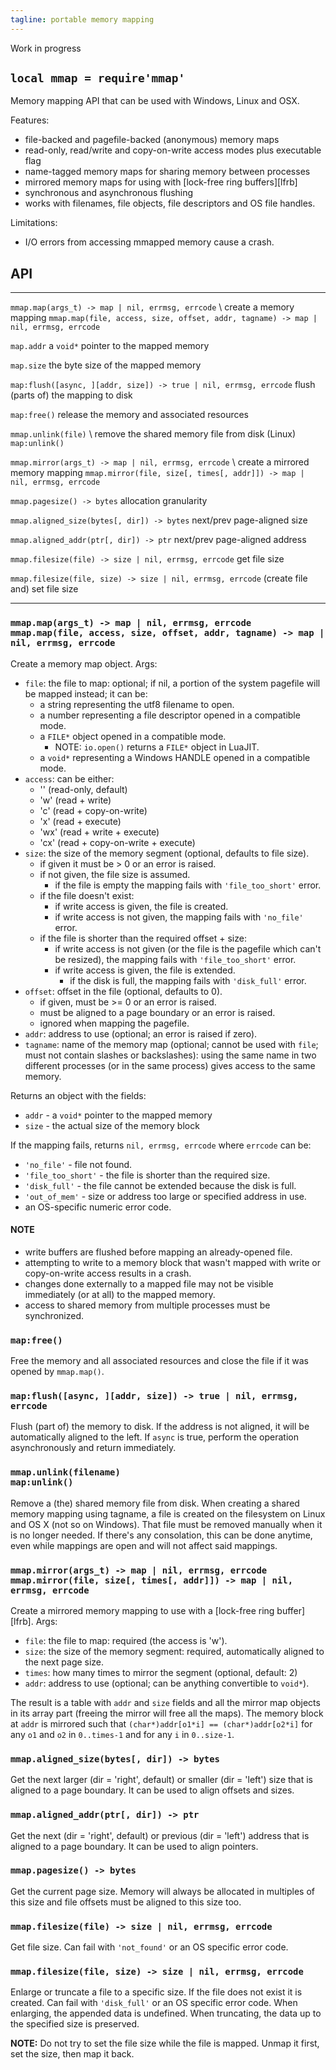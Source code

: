 ```yaml
---
tagline: portable memory mapping
---
```


<warn>Work in progress</warn>

## `local mmap = require'mmap'`

Memory mapping API that can be used with Windows, Linux and OSX.

Features:

  * file-backed and pagefile-backed (anonymous) memory maps
  * read-only, read/write and copy-on-write access modes plus executable flag
  * name-tagged memory maps for sharing memory between processes
  * mirrored memory maps for using with [lock-free ring buffers][lfrb]
  * synchronous and asynchronous flushing
  * works with filenames, file objects, file descriptors and OS file handles.

Limitations:

  * I/O errors from accessing mmapped memory cause a crash.


## API

----------------------------------------------------------------------------------- ---------------------------------------------------------------------------------
`mmap.map(args_t) -> map | nil, errmsg, errcode` \                                  create a memory mapping
`mmap.map(file, access, size, offset, addr, tagname) -> map | nil, errmsg, errcode`

`map.addr`                                                                          a `void*` pointer to the mapped memory

`map.size`                                                                          the byte size of the mapped memory

`map:flush([async, ][addr, size]) -> true | nil, errmsg, errcode`                   flush (parts of) the mapping to disk

`map:free()`                                                                        release the memory and associated resources

`mmap.unlink(file)` \                                                               remove the shared memory file from disk (Linux)
`map:unlink()`

`mmap.mirror(args_t) -> map | nil, errmsg, errcode` \                               create a mirrored memory mapping
`mmap.mirror(file, size[, times[, addr]]) -> map | nil, errmsg, errcode`

`mmap.pagesize() -> bytes`                                                          allocation granularity

`mmap.aligned_size(bytes[, dir]) -> bytes`                                          next/prev page-aligned size

`mmap.aligned_addr(ptr[, dir]) -> ptr`                                              next/prev page-aligned address

`mmap.filesize(file) -> size | nil, errmsg, errcode`                                get file size

`mmap.filesize(file, size) -> size | nil, errmsg, errcode`                          (create file and) set file size
----------------------------------------------------------------------------------- ---------------------------------------------------------------------------------

### `mmap.map(args_t) -> map | nil, errmsg, errcode` <br> `mmap.map(file, access, size, offset, addr, tagname) -> map | nil, errmsg, errcode`

Create a memory map object. Args:

* `file`: the file to map: optional; if nil, a portion of the system pagefile
will be mapped instead; it can be:
	* a string representing the utf8 filename to open.
	* a number representing a file descriptor opened in a compatible mode.
	* a `FILE*` object opened in a compatible mode.
		* NOTE: `io.open()` returns a `FILE*` object in LuaJIT.
	* a `void*` representing a Windows HANDLE opened in a compatible mode.
* `access`: can be either:
	* '' (read-only, default)
	* 'w' (read + write)
	* 'c' (read + copy-on-write)
	* 'x' (read + execute)
	* 'wx' (read + write + execute)
	* 'cx' (read + copy-on-write + execute)
* `size`: the size of the memory segment (optional, defaults to file size).
	* if given it must be > 0 or an error is raised.
	* if not given, the file size is assumed.
		* if the file is empty the mapping fails with `'file_too_short'` error.
	* if the file doesn't exist:
		* if write access is given, the file is created.
		* if write access is not given, the mapping fails with `'no_file'` error.
	* if the file is shorter than the required offset + size:
		* if write access is not given (or the file is the pagefile which
		can't be resized), the mapping fails with `'file_too_short'` error.
		* if write access is given, the file is extended.
			* if the disk is full, the mapping fails with `'disk_full'` error.
* `offset`: offset in the file (optional, defaults to 0).
	* if given, must be >= 0 or an error is raised.
	* must be aligned to a page boundary or an error is raised.
	* ignored when mapping the pagefile.
* `addr`: address to use (optional; an error is raised if zero).
* `tagname`: name of the memory map (optional; cannot be used with `file`;
must not contain slashes or backslashes): using the same name in two
different processes (or in the same process) gives access to the same memory.

Returns an object with the fields:

* `addr` - a `void*` pointer to the mapped memory
* `size` - the actual size of the memory block

If the mapping fails, returns `nil, errmsg, errcode` where `errcode` can be:

* `'no_file'` - file not found.
* `'file_too_short'` - the file is shorter than the required size.
* `'disk_full'` - the file cannot be extended because the disk is full.
* `'out_of_mem'` - size or address too large or specified address in use.
* an OS-specific numeric error code.

#### NOTE

* write buffers are flushed before mapping an already-opened file.
* attempting to write to a memory block that wasn't mapped with write
or copy-on-write access results in a crash.
* changes done externally to a mapped file may not be visible immediately
(or at all) to the mapped memory.
* access to shared memory from multiple processes must be synchronized.


### `map:free()`

Free the memory and all associated resources and close the file
if it was opened by `mmap.map()`.


### `map:flush([async, ][addr, size]) -> true | nil, errmsg, errcode`

Flush (part of) the memory to disk. If the address is not aligned,
it will be automatically aligned to the left. If `async` is true,
perform the operation asynchronously and return immediately.


### `mmap.unlink(filename)` <br> `map:unlink()`

Remove a (the) shared memory file from disk. When creating a shared memory
mapping using tagname, a file is created on the filesystem on Linux
and OS X (not so on Windows). That file must be removed manually when it is
no longer needed. If there's any consolation, this can be done anytime,
even while mappings are open and will not affect said mappings.


### `mmap.mirror(args_t) -> map | nil, errmsg, errcode` <br> `mmap.mirror(file, size[, times[, addr]]) -> map | nil, errmsg, errcode`

Create a mirrored memory mapping to use with a [lock-free ring buffer][lfrb].
Args:

* `file`: the file to map: required (the access is 'w').
* `size`: the size of the memory segment: required, automatically aligned
to the next page size.
* `times`: how many times to mirror the segment (optional, default: 2)
* `addr`: address to use (optional; can be anything convertible to `void*`).

The result is a table with `addr` and `size` fields and all the mirror map
objects in its array part (freeing the mirror will free all the maps).
The memory block at `addr` is mirrored such that
`(char*)addr[o1*i] == (char*)addr[o2*i]` for any `o1` and `o2` in
`0..times-1` and for any `i` in `0..size-1`.


### `mmap.aligned_size(bytes[, dir]) -> bytes`

Get the next larger (dir = 'right', default) or smaller (dir = 'left') size
that is aligned to a page boundary. It can be used to align offsets and sizes.


### `mmap.aligned_addr(ptr[, dir]) -> ptr`

Get the next (dir = 'right', default) or previous (dir = 'left') address that
is aligned to a page boundary. It can be used to align pointers.


### `mmap.pagesize() -> bytes`

Get the current page size. Memory will always be allocated in multiples
of this size and file offsets must be aligned to this size too.


### `mmap.filesize(file) -> size | nil, errmsg, errcode`

Get file size. Can fail with `'not_found'` or an OS specific error code.


### `mmap.filesize(file, size) -> size | nil, errmsg, errcode`

Enlarge or truncate a file to a specific size. If the file does not exist
it is created. Can fail with `'disk_full'` or an OS specific error code.
When enlarging, the appended data is undefined. When truncating, the data
up to the specified size is preserved.

__NOTE:__ Do not try to set the file size while the file is mapped.
Unmap it first, set the size, then map it back.
